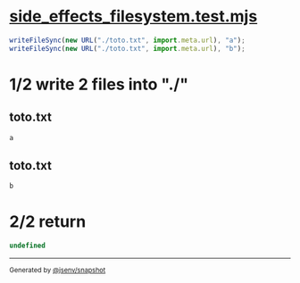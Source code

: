 # [side_effects_filesystem.test.mjs](../../side_effects_filesystem.test.mjs)

```js
writeFileSync(new URL("./toto.txt", import.meta.url), "a");
writeFileSync(new URL("./toto.txt", import.meta.url), "b");
```

# 1/2 write 2 files into "./"

## toto.txt
```txt
a
```

## toto.txt
```txt
b
```

# 2/2 return

```js
undefined
```
---

<sub>
  Generated by <a href="https://github.com/jsenv/core/tree/main/packages/independent/snapshot">@jsenv/snapshot</a>
</sub>